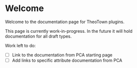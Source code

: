 # Welcome

Welcome to the documentation page for TheoTown plugins.

This page is currently work-in-progress. In the future it will hold documentation for all draft types.

Work left to do:

- [ ] Link to the documentation from PCA starting page
- [ ] Add links to specific attribute documentation from PCA
